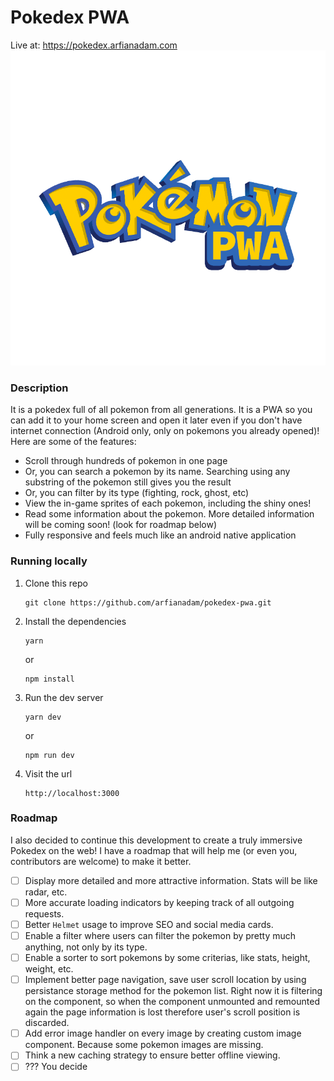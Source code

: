 # Pokedex PWA
Live at: https://pokedex.arfianadam.com
![PokedexPWALogo](https://github.com/arfianadam/pokedex-pwa/raw/master/static/logo.png)

### Description
It is a pokedex full of all pokemon from all generations. It is a PWA so you can add it to your home screen and open it later even if you don't have internet connection (Android only, only on pokemons you already opened)! Here are some of the features:

- Scroll through hundreds of pokemon in one page
- Or, you can search a pokemon by its name. Searching using any substring of the pokemon still gives you the result
- Or, you can filter by its type (fighting, rock, ghost, etc)
- View the in-game sprites of each pokemon, including the shiny ones!
- Read some information about the pokemon. More detailed information will be coming soon! (look for roadmap below)
- Fully responsive and feels much like an android native application

### Running locally
1. Clone this repo

    ```
    git clone https://github.com/arfianadam/pokedex-pwa.git
    ```
2. Install the dependencies

    ```
    yarn
    ```
    or
    ```
    npm install
    ```
3. Run the dev server

    ```
    yarn dev
    ```
    or
    ```
    npm run dev
    ```
4. Visit the url

    ```
    http://localhost:3000
    ```

### Roadmap
I also decided to continue this development to create a truly immersive Pokedex on the web! I have a roadmap that will help me (or even you, contributors are welcome) to make it better.

- [ ] Display more detailed and more attractive information. Stats will be like radar, etc.
- [ ] More accurate loading indicators by keeping track of all outgoing requests.
- [ ] Better `Helmet` usage to improve SEO and social media cards.
- [ ] Enable a filter where users can filter the pokemon by pretty much anything, not only by its type.
- [ ] Enable a sorter to sort pokemons by some criterias, like stats, height, weight, etc.
- [ ] Implement better page navigation, save user scroll location by using persistance storage method for the pokemon list. Right now it is filtering on the component, so when the component unmounted and remounted again the page information is lost therefore user's scroll position is discarded.
- [ ] Add error image handler on every image by creating custom image component. Because some pokemon images are missing.
- [ ] Think a new caching strategy to ensure better offline viewing.
- [ ] ??? You decide
